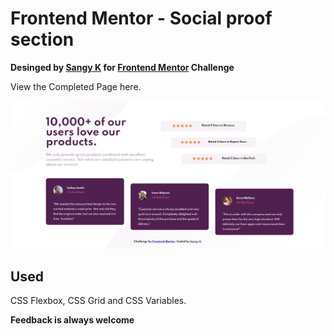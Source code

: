 # Frontend Mentor - Social proof section
**Desinged by [Sangy K](https://github.com/sansk) for [Frontend Mentor](https://www.frontendmentor.io) Challenge**

View the Completed Page here.

![Completed Design preview for the Profile card component coding challenge](./design/completed.png)

## Used

CSS Flexbox, CSS Grid and CSS Variables.


**Feedback is always welcome**
